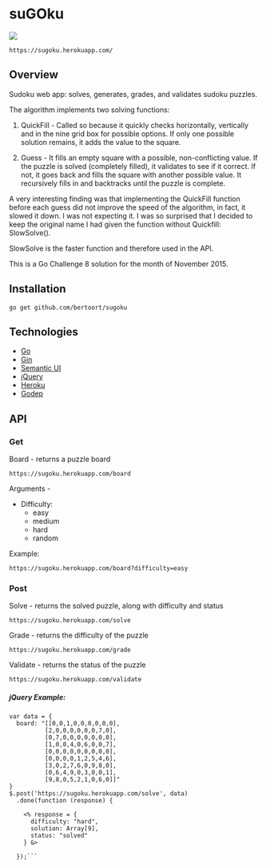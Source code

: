 # suGOku

![](https://pbs.twimg.com/media/Bo7fvKJIMAA0moL.png)

`https://sugoku.herokuapp.com/`

## Overview

Sudoku web app: solves, generates, grades, and validates sudoku puzzles.

The algorithm implements two solving functions:

  1. QuickFill - Called so because it quickly checks horizontally, vertically and in the nine grid box for possible options. If only one possible solution remains, it adds the value to the square.

  2. Guess - It fills an empty square with a possible, non-conflicting value. If the puzzle is solved (completely filled), it validates to see if it correct. If not, it goes back and fills the square with another possible value. It recursively fills in and backtracks until the puzzle is complete.

A very interesting finding was that implementing the QuickFill function before each guess did not improve the speed of the algorithm, in fact, it slowed it down. I was not expecting it. I was so surprised that I decided to keep the original name I had given the function without Quickfill: SlowSolve().

SlowSolve is the faster function and therefore used in the API.

This is a Go Challenge 8 solution for the month of November 2015.

## Installation

`go get github.com/bertoort/sugoku`

## Technologies

* [Go](https://golang.org)
* [Gin](https://github.com/gin-gonic/gin)
* [Semantic UI](http://semantic-ui.com/)
* [jQuery](http://jquery.com/)
* [Heroku](https://dashboard.heroku.com/)
* [Godep](https://github.com/tools/godep)

## API

### Get

Board - returns a puzzle board

`https://sugoku.herokuapp.com/board`

Arguments -

  - Difficulty:
    * easy
    * medium
    * hard
    * random

Example:

    https://sugoku.herokuapp.com/board?difficulty=easy

### Post

Solve - returns the solved puzzle, along with difficulty and status

`https://sugoku.herokuapp.com/solve`

Grade - returns the difficulty of the puzzle

`https://sugoku.herokuapp.com/grade`

Validate - returns the status of the puzzle

`https://sugoku.herokuapp.com/validate`

##### jQuery Example:

```
var data = {
  board: "[[0,0,1,0,0,0,0,0,0],
          [2,0,0,0,0,0,0,7,0],
          [0,7,0,0,0,0,0,0,0],
          [1,0,0,4,0,6,0,0,7],
          [0,0,0,0,0,0,0,0,0],
          [0,0,0,0,1,2,5,4,6],
          [3,0,2,7,6,0,9,8,0],
          [0,6,4,9,0,3,0,0,1],
          [9,8,0,5,2,1,0,6,0]]"
}
$.post('https://sugoku.herokuapp.com/solve', data)
  .done(function (response) {

    <% response = {
      difficulty: "hard",
      solution: Array[9],
      status: "solved"
    } &>    

  });```
